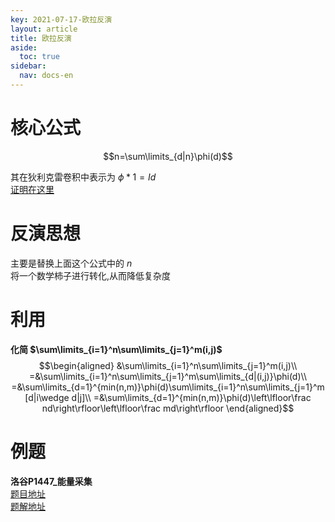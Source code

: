 ```yaml
---
key: 2021-07-17-欧拉反演
layout: article
title: 欧拉反演
aside:
  toc: true
sidebar:
  nav: docs-en
---
```


# 核心公式

$$n=\sum\limits_{d|n}\phi(d)$$  
  
其在狄利克雷卷积中表示为 $\phi*1=Id$    
[证明在这里](http://www.chivas-regal.top/%E6%95%B0%E5%AD%A6/2021/11/16/%E7%8B%84%E5%88%A9%E5%85%8B%E9%9B%B7%E5%8D%B7%E7%A7%AF.html#phi--1id)  

# 反演思想

主要是替换上面这个公式中的 $n$   
将一个数学柿子进行转化,从而降低复杂度  
 
# 利用

**化简 $\sum\limits_{i=1}^n\sum\limits_{j=1}^m(i,j)$**  
$$\begin{aligned}
&\sum\limits_{i=1}^n\sum\limits_{j=1}^m(i,j)\\
=&\sum\limits_{i=1}^n\sum\limits_{j=1}^m\sum\limits_{d|(i,j)}\phi(d)\\
=&\sum\limits_{d=1}^{min(n,m)}\phi(d)\sum\limits_{i=1}^n\sum\limits_{j=1}^m[d|i\wedge d|j]\\
=&\sum\limits_{d=1}^{min(n,m)}\phi(d)\left\lfloor\frac nd\right\rfloor\left\lfloor\frac md\right\rfloor
\end{aligned}$$  

# 例题

**洛谷P1447_能量采集**  
[题目地址](https://www.luogu.com.cn/problem/P1447)  
[题解地址](https://github.com/Chivas-Regal/ACM/blob/main/Code/%E6%95%B0%E5%AD%A6/%E6%AC%A7%E6%8B%89%E5%8F%8D%E6%BC%94/%E6%B4%9B%E8%B0%B7P1447_%E8%83%BD%E9%87%8F%E9%87%87%E9%9B%86.md)
